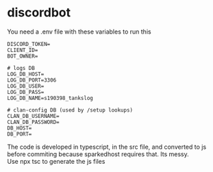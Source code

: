 # discordbot

You need a .env file with these variables to run this 

```
DISCORD_TOKEN=
CLIENT_ID=
BOT_OWNER=

# logs DB
LOG_DB_HOST=
LOG_DB_PORT=3306
LOG_DB_USER=
LOG_DB_PASS=
LOG_DB_NAME=s190398_tankslog

# clan-config DB (used by /setup lookups)
CLAN_DB_USERNAME=
CLAN_DB_PASSWORD=
DB_HOST=
DB_PORT=
```

The code is developed in typescript, in the src file, and converted to js before commiting because sparkedhost requires that. Its messy. 
<br>
Use npx tsc to generate the js files 